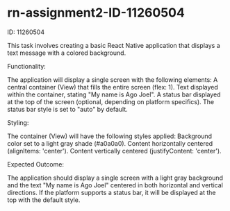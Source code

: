 # rn-assignment2-ID-11260504

ID: 11260504

This task involves creating a basic React Native application that displays a text message with a colored background.

Functionality:

The application will display a single screen with the following elements:
A central container (View) that fills the entire screen (flex: 1).
Text displayed within the container, stating "My name is Ago Joel".
A status bar displayed at the top of the screen (optional, depending on platform specifics). The status bar style is set to "auto" by default.

Styling:

The container (View) will have the following styles applied:
Background color set to a light gray shade (#a0a0a0).
Content horizontally centered (alignItems: 'center').
Content vertically centered (justifyContent: 'center').

Expected Outcome:

The application should display a single screen with a light gray background and the text "My name is Ago Joel" centered in both horizontal and vertical directions. If the platform supports a status bar, it will be displayed at the top with the default style.

